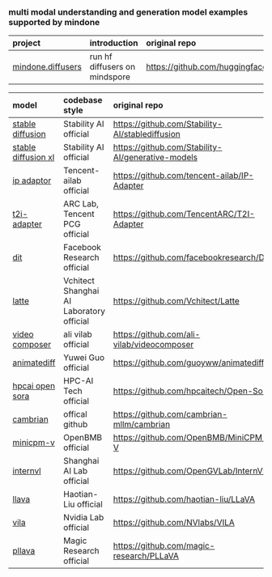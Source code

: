 ### multi modal understanding and generation model examples supported by mindone
| project  |  introduction | original repo
| :---   |  :--  | :-
| [mindone.diffusers](https://github.com/mindspore-lab/mindone/blob/master/examples/diffusers) | run hf diffusers on mindspore | https://github.com/huggingface/diffusers |

| model   |  codebase style | original repo
| :---   |  :--  | :-
| [stable diffusion](https://github.com/mindspore-lab/mindone/blob/master/examples/stable_diffusion_v2) | Stability AI official | https://github.com/Stability-AI/stablediffusion
| [stable diffusion xl](https://github.com/mindspore-lab/mindone/blob/master/examples/stable_diffusion_xl)  | Stability AI official| https://github.com/Stability-AI/generative-models |
| [ip adaptor](https://github.com/vigo999/mindone/tree/master/examples/ip_adapter)     | Tencent-ailab official | https://github.com/tencent-ailab/IP-Adapter
| [t2i-adapter](https://github.com/vigo999/mindone/tree/master/examples/t2i_adapter)     | ARC Lab, Tencent PCG official | https://github.com/TencentARC/T2I-Adapter
| [dit](https://github.com/mindspore-lab/mindone/blob/master/examples/dit)     | Facebook Research official | https://github.com/facebookresearch/DiT
| [latte](https://github.com/mindspore-lab/mindone/blob/master/examples/latte)     | Vchitect Shanghai AI Laboratory official | https://github.com/Vchitect/Latte |
| [video composer](https://github.com/mindspore-lab/mindone/tree/master/examples/videocomposer)      | ali vilab official | https://github.com/ali-vilab/videocomposer
| [animatediff](https://github.com/mindspore-lab/mindone/tree/master/examples/animatediff) | Yuwei Guo official | https://github.com/guoyww/animatediff/
| [hpcai open sora](https://github.com/mindspore-lab/mindone/blob/master/examples/opensora_hpcai)      | HPC-AI Tech official | https://github.com/hpcaitech/Open-Sora
| [cambrian](https://github.com/mindspore-lab/mindone/blob/master/examples/cambrain)      | offical github  | https://github.com/cambrian-mllm/cambrian
| [minicpm-v](https://github.com/mindspore-lab/mindone/blob/master/examples/minicpm_v)      | OpenBMB official | https://github.com/OpenBMB/MiniCPM-V 
| [internvl](https://github.com/mindspore-lab/mindone/blob/master/examples/internvl)      | Shanghai AI Lab official | https://github.com/OpenGVLab/InternVL
| [llava](https://github.com/mindspore-lab/mindone/blob/master/examples/llava)      | Haotian-Liu official | https://github.com/haotian-liu/LLaVA
| [vila](https://github.com/mindspore-lab/mindone/blob/master/examples/vila)      | Nvidia Lab official | https://github.com/NVlabs/VILA 
| [pllava](https://github.com/mindspore-lab/mindone/blob/master/examples/pllava)      | Magic Research official | https://github.com/magic-research/PLLaVA 


